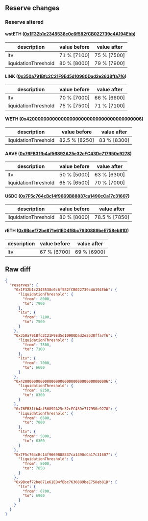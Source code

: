 ## Reserve changes

### Reserve altered

#### wstETH ([0x1F32b1c2345538c0c6f582fCB022739c4A194Ebb](https://optimistic.etherscan.io/address/0x1F32b1c2345538c0c6f582fCB022739c4A194Ebb))

| description | value before | value after |
| --- | --- | --- |
| ltv | 71 % [7100] | 75 % [7500] |
| liquidationThreshold | 80 % [8000] | 79 % [7900] |


#### LINK ([0x350a791Bfc2C21F9Ed5d10980Dad2e2638ffa7f6](https://optimistic.etherscan.io/address/0x350a791Bfc2C21F9Ed5d10980Dad2e2638ffa7f6))

| description | value before | value after |
| --- | --- | --- |
| ltv | 70 % [7000] | 66 % [6600] |
| liquidationThreshold | 75 % [7500] | 71 % [7100] |


#### WETH ([0x4200000000000000000000000000000000000006](https://optimistic.etherscan.io/address/0x4200000000000000000000000000000000000006))

| description | value before | value after |
| --- | --- | --- |
| liquidationThreshold | 82.5 % [8250] | 83 % [8300] |


#### AAVE ([0x76FB31fb4af56892A25e32cFC43De717950c9278](https://optimistic.etherscan.io/address/0x76FB31fb4af56892A25e32cFC43De717950c9278))

| description | value before | value after |
| --- | --- | --- |
| ltv | 50 % [5000] | 63 % [6300] |
| liquidationThreshold | 65 % [6500] | 70 % [7000] |


#### USDC ([0x7F5c764cBc14f9669B88837ca1490cCa17c31607](https://optimistic.etherscan.io/address/0x7F5c764cBc14f9669B88837ca1490cCa17c31607))

| description | value before | value after |
| --- | --- | --- |
| liquidationThreshold | 80 % [8000] | 78.5 % [7850] |


#### rETH ([0x9Bcef72be871e61ED4fBbc7630889beE758eb81D](https://optimistic.etherscan.io/address/0x9Bcef72be871e61ED4fBbc7630889beE758eb81D))

| description | value before | value after |
| --- | --- | --- |
| ltv | 67 % [6700] | 69 % [6900] |


## Raw diff

```json
{
  "reserves": {
    "0x1F32b1c2345538c0c6f582fCB022739c4A194Ebb": {
      "liquidationThreshold": {
        "from": 8000,
        "to": 7900
      },
      "ltv": {
        "from": 7100,
        "to": 7500
      }
    },
    "0x350a791Bfc2C21F9Ed5d10980Dad2e2638ffa7f6": {
      "liquidationThreshold": {
        "from": 7500,
        "to": 7100
      },
      "ltv": {
        "from": 7000,
        "to": 6600
      }
    },
    "0x4200000000000000000000000000000000000006": {
      "liquidationThreshold": {
        "from": 8250,
        "to": 8300
      }
    },
    "0x76FB31fb4af56892A25e32cFC43De717950c9278": {
      "liquidationThreshold": {
        "from": 6500,
        "to": 7000
      },
      "ltv": {
        "from": 5000,
        "to": 6300
      }
    },
    "0x7F5c764cBc14f9669B88837ca1490cCa17c31607": {
      "liquidationThreshold": {
        "from": 8000,
        "to": 7850
      }
    },
    "0x9Bcef72be871e61ED4fBbc7630889beE758eb81D": {
      "ltv": {
        "from": 6700,
        "to": 6900
      }
    }
  }
}
```